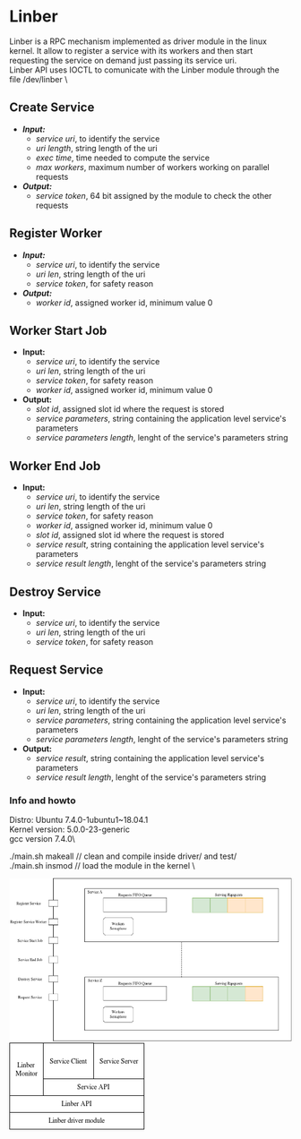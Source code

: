 # Linber
Linber is a RPC mechanism implemented as driver module in the linux kernel. It allow to register a service with its workers and then start requesting the service on demand just passing its service uri. \
Linber API uses IOCTL to comunicate with the Linber module through the file /dev/linber 		\

## Create Service
- ***Input:***
	- *service uri*, to identify the service	
	- *uri length*,		string length of the uri
	- *exec time*,	time needed to compute the service
	- *max workers*,	maximum number of workers working on parallel requests
- ***Output:***
	- *service token*, 64 bit assigned by the module to check the other requests

## Register Worker
- ***Input:***
	- *service uri*, to identify the service	
	- *uri len*, string length of the uri
	- *service token*, for safety reason
- ***Output:***
	- *worker id*, assigned worker id, minimum value 0

## Worker Start Job
- **Input:**
	- *service uri*, to identify the service	
	- *uri len*, string length of the uri
	- *service token*, for safety reason
	- *worker id*, assigned worker id, minimum value 0
- **Output:**
	- *slot id*, assigned slot id where the request is stored
	- *service parameters*, string containing the application level service's parameters
	- *service parameters length*, lenght of the service's parameters string

## Worker End Job
- **Input:**
	- *service uri*, to identify the service	
	- *uri len*, string length of the uri
	- *service token*, for safety reason
	- *worker id*, assigned worker id, minimum value 0
	- *slot id*, assigned slot id where the request is stored
	- *service result*, string containing the application level service's parameters
	- *service result length*, lenght of the service's parameters string

## Destroy Service
- **Input:**
	- *service uri*, to identify the service	
	- *uri len*, string length of the uri
	- *service token*, for safety reason

## Request Service
- **Input:**
	- *service uri*, to identify the service	
	- *uri len*, string length of the uri
	- *service parameters*, string containing the application level service's parameters
	- *service parameters length*, lenght of the service's parameters string
- **Output:**
	- *service result*, string containing the application level service's parameters
	- *service result length*, lenght of the service's parameters string


### Info and howto
Distro: Ubuntu 7.4.0-1ubuntu1~18.04.1\
Kernel version: 5.0.0-23-generic\
gcc version 7.4.0\

./main.sh makeall	// clean and compile inside driver/ and test/ \
./main.sh insmod	// load the module in the kernel \


![Linber Component view](/img/Linber_component_view.png)
![Linber Stack](/img/Linber_stack.png)

